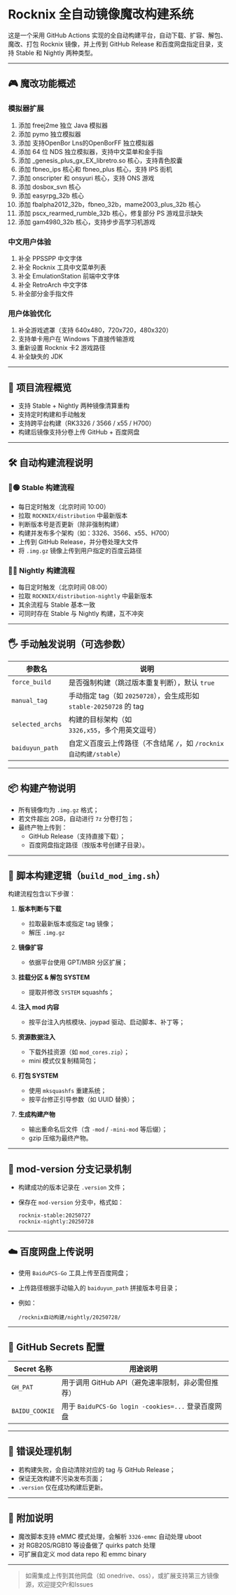 # Rocknix 全自动镜像魔改构建系统

这是一个采用 GitHub Actions 实现的全自动构建平台，自动下载、扩容、解包、魔改、打包 Rocknix 镜像，并上传到 GitHub Release 和百度网盘指定目录，支持 Stable 和 Nightly 两种类型。

---

## 🎮 魔改功能概述

### 模拟器扩展

1. 添加 freej2me 独立 Java 模拟器
2. 添加 pymo 独立模拟器
3. 添加 支持OpenBor Lns的OpenBorFF 独立模拟器
4. 添加 64 位 NDS 独立模拟器，支持中文菜单和金手指
5. 添加 _genesis_plus_gx_EX_libretro.so 核心，支持青色胶囊
6. 添加 fbneo_ips 核心和 fbneo_plus 核心，支持 IPS 街机
7. 添加 onscripter 和 onsyuri 核心，支持 ONS 游戏
8. 添加 dosbox_svn 核心
9. 添加 easyrpg_32b 核心
10. 添加 fbalpha2012_32b，fbneo_32b，mame2003_plus_32b 核心
11. 添加 pscx_rearmed_rumble_32b 核心，修复部分 PS 游戏显示缺失
12. 添加 gam4980_32b 核心，支持步步高学习机游戏

### 中文用户体验

1. 补全 PPSSPP 中文字体
2. 补全 Rocknix 工具中文菜单列表
3. 补全 EmulationStation 前端中文字体
4. 补全 RetroArch 中文字体
5. 补全部分金手指文件

### 用户体验优化

1. 补全游戏遮罩（支持 640x480，720x720，480x320）
2. 支持单卡用户在 Windows 下直接传输游戏
3. 重新设置 Rocknix 卡2 游戏路径
4. 补全缺失的 JDK

---

## 📅 项目流程概览

- 支持 Stable + Nightly 两种镜像清算重构
- 支持定时构建和手动触发
- 支持跨平台构建（RK3326 / 3566 / x55 / H700）
- 构建后镜像支持分卷上传 GitHub + 百度网盘

---

## 🛠️ 自动构建流程说明

### 🤖🟢 Stable 构建流程

- 每日定时触发（北京时间 10:00）
- 拉取 `ROCKNIX/distribution` 中最新版本
- 判断版本号是否更新（除非强制构建）
- 构建并发布多个架构（如：3326、3566、x55、H700）
- 上传到 GitHub Release，并分卷处理大文件
- 将 `.img.gz` 镜像上传到用户指定的百度云路径

### 🤖🌙 Nightly 构建流程

- 每日定时触发（北京时间 08:00）
- 拉取 `ROCKNIX/distribution-nightly` 中最新版本
- 其余流程与 Stable 基本一致
- 可同时存在 Stable 与 Nightly 构建，互不冲突

---

## 🖐️ 手动触发说明（可选参数）

| 参数名           | 说明                                                         |
| ---------------- | ------------------------------------------------------------ |
| `force_build`    | 是否强制构建（跳过版本重复判断），默认 `true`                |
| `manual_tag`     | 手动指定 tag（如 `20250728`），会生成形如 `stable-20250728` 的 tag |
| `selected_archs` | 构建的目标架构（如 `3326,x55`，多个用英文逗号）              |
| `baiduyun_path`  | 自定义百度云上传路径（不含结尾 `/`，如 `/rocknix自动构建/stable`） |

---

## 📦 构建产物说明

- 所有镜像均为 `.img.gz` 格式；
- 若文件超出 2GB，自动进行 `7z` 分卷打包；
- 最终产物上传到：
  - GitHub Release（支持直接下载）；
  - 百度网盘指定路径（按版本号创建子目录）。

---

## 🧰 脚本构建逻辑（`build_mod_img.sh`）

构建流程包含以下步骤：

1. **版本判断与下载**
   - 拉取最新版本或指定 tag 镜像；
   - 解压 `.img.gz`

2. **镜像扩容**
   - 依据平台使用 GPT/MBR 分区扩展；

3. **挂载分区 & 解包 SYSTEM**
   - 提取并修改 `SYSTEM` squashfs；

4. **注入 mod 内容**
   - 按平台注入内核模块、joypad 驱动、启动脚本、补丁等；

5. **资源数据注入**
   - 下载外挂资源（如 `mod_cores.zip`）；
   - mini 模式仅复制精简包；

6. **打包 SYSTEM**
   - 使用 `mksquashfs` 重建系统；
   - 按平台修正引导参数（如 UUID 替换）；

7. **生成构建产物**
   - 输出重命名后文件（含 `-mod` / `-mini-mod` 等后缀）；
   - gzip 压缩为最终产物。

---

## 🧾 mod-version 分支记录机制

- 构建成功的版本记录在 `.version` 文件；

- 保存在 `mod-version` 分支中，格式如：

  ```text
  rocknix-stable:20250727
  rocknix-nightly:20250728
  ```

---

## ☁️ 百度网盘上传说明

- 使用 `BaiduPCS-Go` 工具上传至百度网盘；

- 上传路径根据手动输入的 `baiduyun_path` 拼接版本号目录；

- 例如：

  ```text
  /rocknix自动构建/nightly/20250728/
  ```

---

## 🔐 GitHub Secrets 配置

| Secret 名称    | 用途说明                                           |
| -------------- | -------------------------------------------------- |
| `GH_PAT`       | 用于调用 GitHub API（避免速率限制，非必需但推荐）  |
| `BAIDU_COOKIE` | 用于 `BaiduPCS-Go login -cookies=...` 登录百度网盘 |

---

## 🚨 错误处理机制

- 若构建失败，会自动清除对应的 tag 与 GitHub Release；
- 保证无效构建不污染发布页面；
- `.version` 仅在成功构建后更新。

---

## 📌 附加说明

- 魔改脚本支持 eMMC 模式处理，会解析 `3326-emmc` 自动处理 uboot
- 对 RGB20S/RGB10 等设备做了 quirks patch 处理
- 可扩展自定义 mod data repo 和 emmc binary

---

> 如需集成上传到其他网盘（如 onedrive、oss），或扩展支持第三方镜像源，欢迎提交Pr和Issues
